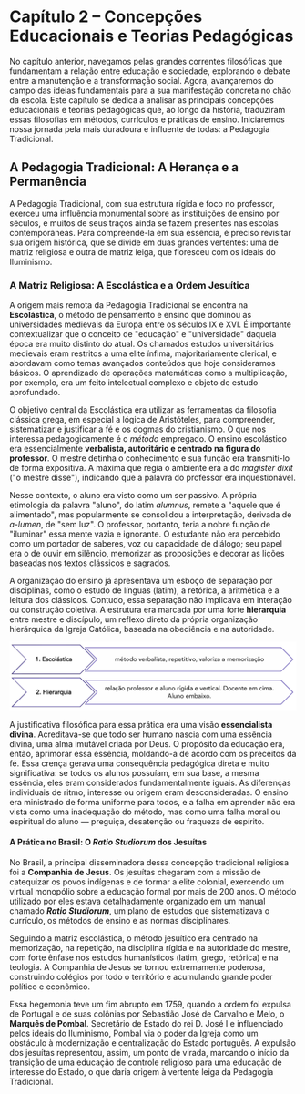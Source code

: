 # Capítulo 2 – Concepções Educacionais e Teorias Pedagógicas

No capítulo anterior, navegamos pelas grandes correntes filosóficas que fundamentam a relação entre educação e sociedade, explorando o debate entre a manutenção e a transformação social. Agora, avançaremos do campo das ideias fundamentais para a sua manifestação concreta no chão da escola. Este capítulo se dedica a analisar as principais concepções educacionais e teorias pedagógicas que, ao longo da história, traduziram essas filosofias em métodos, currículos e práticas de ensino. Iniciaremos nossa jornada pela mais duradoura e influente de todas: a Pedagogia Tradicional.

## A Pedagogia Tradicional: A Herança e a Permanência

A Pedagogia Tradicional, com sua estrutura rígida e foco no professor, exerceu uma influência monumental sobre as instituições de ensino por séculos, e muitos de seus traços ainda se fazem presentes nas escolas contemporâneas. Para compreendê-la em sua essência, é preciso revisitar sua origem histórica, que se divide em duas grandes vertentes: uma de matriz religiosa e outra de matriz leiga, que floresceu com os ideais do Iluminismo.

### A Matriz Religiosa: A Escolástica e a Ordem Jesuítica

A origem mais remota da Pedagogia Tradicional se encontra na **Escolástica**, o método de pensamento e ensino que dominou as universidades medievais da Europa entre os séculos IX e XVI. É importante contextualizar que o conceito de "educação" e "universidade" daquela época era muito distinto do atual. Os chamados estudos universitários medievais eram restritos a uma elite ínfima, majoritariamente clerical, e abordavam como temas avançados conteúdos que hoje consideramos básicos. O aprendizado de operações matemáticas como a multiplicação, por exemplo, era um feito intelectual complexo e objeto de estudo aprofundado.

O objetivo central da Escolástica era utilizar as ferramentas da filosofia clássica grega, em especial a lógica de Aristóteles, para compreender, sistematizar e justificar a fé e os dogmas do cristianismo. O que nos interessa pedagogicamente é o _método_ empregado. O ensino escolástico era essencialmente **verbalista, autoritário e centrado na figura do professor**. O mestre detinha o conhecimento e sua função era transmiti-lo de forma expositiva. A máxima que regia o ambiente era a do _magister dixit_ ("o mestre disse"), indicando que a palavra do professor era inquestionável.

Nesse contexto, o aluno era visto como um ser passivo. A própria etimologia da palavra "aluno", do latim _alumnus_, remete a "aquele que é alimentado", mas popularmente se consolidou a interpretação, derivada de _a-lumen_, de "sem luz". O professor, portanto, teria a nobre função de "iluminar" essa mente vazia e ignorante. O estudante não era percebido como um portador de saberes, voz ou capacidade de diálogo; seu papel era o de ouvir em silêncio, memorizar as proposições e decorar as lições baseadas nos textos clássicos e sagrados.

A organização do ensino já apresentava um esboço de separação por disciplinas, como o estudo de línguas (latim), a retórica, a aritmética e a leitura dos clássicos. Contudo, essa separação não implicava em interação ou construção coletiva. A estrutura era marcada por uma forte **hierarquia** entre mestre e discípulo, um reflexo direto da própria organização hierárquica da Igreja Católica, baseada na obediência e na autoridade.

<div align="center">
<img width="680px" src="./img/02-escolastica-e-hierarquia.png">
</div>

A justificativa filosófica para essa prática era uma visão **essencialista divina**. Acreditava-se que todo ser humano nascia com uma essência divina, uma alma imutável criada por Deus. O propósito da educação era, então, aprimorar essa essência, moldando-a de acordo com os preceitos da fé. Essa crença gerava uma consequência pedagógica direta e muito significativa: se todos os alunos possuíam, em sua base, a mesma essência, eles eram considerados fundamentalmente iguais. As diferenças individuais de ritmo, interesse ou origem eram desconsideradas. O ensino era ministrado de forma uniforme para todos, e a falha em aprender não era vista como uma inadequação do método, mas como uma falha moral ou espiritual do aluno — preguiça, desatenção ou fraqueza de espírito.

#### A Prática no Brasil: O _Ratio Studiorum_ dos Jesuítas

No Brasil, a principal disseminadora dessa concepção tradicional religiosa foi a **Companhia de Jesus**. Os jesuítas chegaram com a missão de catequizar os povos indígenas e de formar a elite colonial, exercendo um virtual monopólio sobre a educação formal por mais de 200 anos. O método utilizado por eles estava detalhadamente organizado em um manual chamado **_Ratio Studiorum_**, um plano de estudos que sistematizava o currículo, os métodos de ensino e as normas disciplinares.

Seguindo a matriz escolástica, o método jesuítico era centrado na memorização, na repetição, na disciplina rígida e na autoridade do mestre, com forte ênfase nos estudos humanísticos (latim, grego, retórica) e na teologia. A Companhia de Jesus se tornou extremamente poderosa, construindo colégios por todo o território e acumulando grande poder político e econômico.

Essa hegemonia teve um fim abrupto em 1759, quando a ordem foi expulsa de Portugal e de suas colônias por Sebastião José de Carvalho e Melo, o **Marquês de Pombal**. Secretário de Estado do rei D. José I e influenciado pelos ideais do Iluminismo, Pombal via o poder da Igreja como um obstáculo à modernização e centralização do Estado português. A expulsão dos jesuítas representou, assim, um ponto de virada, marcando o início da transição de uma educação de controle religioso para uma educação de interesse do Estado, o que daria origem à vertente leiga da Pedagogia Tradicional.